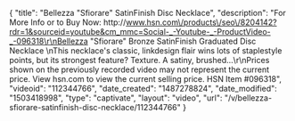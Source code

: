{
    "title": "Bellezza \"Sfiorare\" SatinFinish Disc Necklace",
    "description": "For More Info or to Buy Now: http:\/\/www.hsn.com\/products\/seo\/8204142?rdr=1&sourceid=youtube&cm_mmc=Social-_-Youtube-_-ProductVideo-_-096318\r\nBellezza \"Sfiorare\" Bronze SatinFinish Graduated Disc Necklace \nThis necklace's classic, linkdesign flair wins lots of staplestyle points, but its strongest feature? Texture. A satiny, brushed...\r\nPrices shown on the previously recorded video may not represent the current price.  View hsn.com to view the current selling price. HSN Item #096318",
    "videoid": "112344766",
    "date_created": "1487278824",
    "date_modified": "1503418998",
    "type": "captivate",
    "layout": "video",
    "url": "\/v\/bellezza-sfiorare-satinfinish-disc-necklace\/112344766"
}